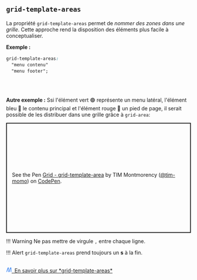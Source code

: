 
## `grid-template-areas`

La propriété `grid-template-areas` permet de *nommer des zones dans une
grille*. Cette approche rend la disposition des éléments plus facile à
conceptualiser.

**Exemple :**

``` css
grid-template-areas:
  "menu contenu"
  "menu footer";
```

<br>
<br>

**Autre exemple :**
Ssi l'élément vert 🟢 représente un menu latéral, l'élément bleu 🔵 le contenu principal et l'élément rouge 🔴 un pied de page, il serait possible de les distribuer dans une grille grâce à `grid-area`:

<p class="codepen" data-height="300" data-default-tab="result" data-slug-hash="ExGozdN" data-pen-title=" Grid - grid-template-area" data-user="tim-momo" style="height: 300px; box-sizing: border-box; display: flex; align-items: center; justify-content: center; border: 2px solid; margin: 1em 0; padding: 1em;">
  <span>See the Pen <a href="https://codepen.io/tim-momo/pen/ExGozdN">
   Grid - grid-template-area</a> by TIM Montmorency (<a href="https://codepen.io/tim-momo">@tim-momo</a>)
  on <a href="https://codepen.io">CodePen</a>.</span>
</p>
<script async src="https://public.codepenassets.com/embed/index.js"></script>


!!! Warning 
    Ne pas mettre de virgule `,` entre chaque ligne.

!!! Alert
    `grid-template-areas` prend toujours un **s** à la fin.


<br>
<a href="https://developer.mozilla.org/fr/docs/Web/CSS/grid-template-areas" class="md-button "><img src="../../assets/mdn.svg" style="width: 15px; height: auto;">&nbsp;&nbsp;En savoir plus sur *grid-template-areas*</a>
